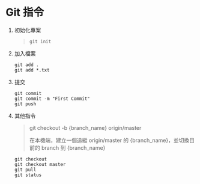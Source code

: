 # Git 指令

1. 初始化專案
    > `git init`
1. 加入檔案
    ```
    git add .
    git add *.txt
    ```
1. 提交
    ```
    git commit
    git commit -m "First Commit"
    git push
    ```
1. 其他指令
    >git checkout -b {branch_name} origin/master
    >
    >在本機端，建立一個追縱 origin/master 的 {branch_name}，並切換目前的 branch    到 {branch_name}

    ```
    git checkout
    git checkout master
    git pull
    git status
    ```